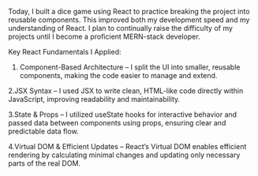 Today, I built a dice game using React to practice breaking the project into reusable components. This improved both my development speed and my understanding of React. I plan to continually raise the difficulty of my projects until I become a proficient MERN-stack developer.

Key React Fundamentals I Applied:

1. Component-Based Architecture – I split the UI into smaller, reusable components, making the code easier to manage and extend. 

2.JSX Syntax – I used JSX to write clean, HTML-like code directly within JavaScript, improving readability and maintainability.

3.State & Props – I utilized useState hooks for interactive behavior and passed data between components using props, ensuring clear and predictable data flow. 


4.Virtual DOM & Efficient Updates – React’s Virtual DOM enables efficient rendering by calculating minimal changes and updating only necessary parts of the real DOM.
